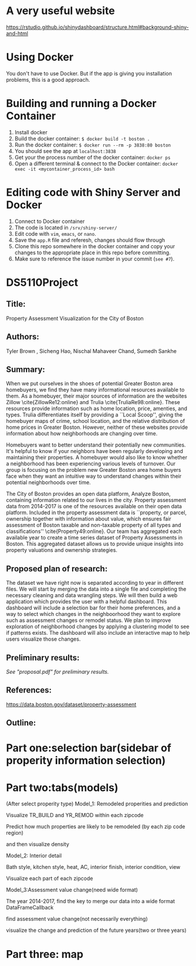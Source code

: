 # A very useful website
https://rstudio.github.io/shinydashboard/structure.html#background-shiny-and-html

# Using Docker

You don't have to use Docker. But if the app is giving you installation
problems, this is a good approach.

# Building and running a Docker Container

1. Install docker
2. Build the docker container: `$ docker build -t boston .`
3. Run the docker container: `$ docker run --rm -p 3838:80 boston`
4. You should see the app at `localhost:3838`
5. Get your the process number of the docker container:
   `docker ps`
6. Open a different terminal & connect to the Docker container:
   `docker exec -it <mycontainer_process_id> bash`

# Editing code with Shiny Server and Docker

1. Connect to Docker container
2. The code is located in `/srv/shiny-server/`
3. Edit code with `vim`, `emacs`, or `nano`.
4. Save the `app.R` file and referesh, changes should flow through
5. Clone this repo somewhere in the docker container and copy your
   changes to the appropriate place in this repo before committing.
6. Make sure to reference the issue number in your commit (`see #7`).


# DS5110Project

##  Title: 
Property Assessment Visualization for the City of Boston

## Authors:
Tyler Brown , Sicheng Hao, Nischal Mahaveer Chand, Sumedh Sankhe

## Summary:
When we put ourselves in the shoes of potential Greater Boston area
homebuyers, we find they have many informational resources available
to them. As a homebuyer, their major sources of information are the
websites Zillow \cite{ZillowRe12:online} and Trulia
\cite{TruliaRe98:online}. These resources provide information such as
home location, price, amenties, and types. Trulia differentiates itself
by providing a ``Local Scoop'', giving the homebuyer maps of crime, school
location, and the relative distribution of home prices in Greater
Boston. However, neither of these websites provide information about how
neighborhoods are changing over time.

Homebuyers want to better understand their potentially new communities.
It's helpful to know if your neighbors have been regularly developing
and maintaining their properties. A homebuyer would also like to know
whether a neighborhood has been experiencing various levels of turnover.
Our group is focusing on the problem new Greater Boston area home buyers
face when they want an intuitive way to understand changes within their
potential neighborhoods over time.

The City of Boston provides an open data platform, Analyze Boston, 
containing information related to our lives in the city. Property 
assessment data from 2014-2017 is one of the resources available on their
 open data platform. Included in the property assessment data is 
``property, or parcel, ownership together with information about value, 
which ensures fair assessment of Boston taxable and non-taxable property 
of all types and classifications'' \cite{Property49:online}. Our team 
has aggregated each available year to create a time series dataset of 
Property Assessments in Boston. This aggregated dataset allows us to 
provide unique insights into property valuations and ownership strategies.


## Proposed plan of research:
The dataset we have right now is separated according to year in different
files. We will start by merging the data into a single file and completing
the necessary cleaning and data wrangling steps. We will then build a 
web application which provides the user with a helpful dashboard. This
dashboard will include a selection bar for their home preferences, and
a way to select which changes in the neighboorhood they want to
explore such as assessment changes or remodel status. We plan to improve
exploration of neighborhood changes by applying a clustering model to see
if patterns exists. The dashboard will also include an interactive map to
help users visualize those changes. 


##  Preliminary results:
*See "proposal.pdf" for preliminary results.*

##  References:
https://data.boston.gov/dataset/property-assessment



## Outline:

# Part one:selection bar(sidebar of properity information selection)

# Part two:tabs(models)
(After select properity type)
Model_1: Remodeled properities and prediction

Visualize TR_BUILD and YR_REMOD within each zipcode

Predict how much properties are likely to be remodeled (by each zip code region)

and then visualize density

Model_2: Interior detail

Bath style, kitchen style, heat, AC, interior finish, interior condition, view

Visualize each part of each zipcode

Model_3:Assessment value change(need wide format)

The year 2014-2017, find the key to merge our data into a wide format DataFrameCallback

find assessment value change(not necessarily everything)

visualize the change and prediction of the future years(two or three years)



# Part three: map






